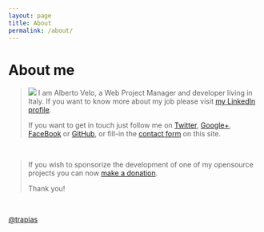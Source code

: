 ```yaml
---
layout: page
title: About
permalink: /about/
---
```


# About me

<div class="col-md-6">
<blockquote class="alert alert-warning"> 
<p> <img src="{{ site.avatar }}" class="avatar" /> I am Alberto Velo, a Web Project Manager and developer living in Italy. 
 If you want to know more about my job please visit <a href="https://www.linkedin.com/in/albertovelo" target="_blank">my LinkedIn profile</a>.</p>
<p>If you want to get in touch just follow me on <a href="https://twitter.com/trapias" target="_blank">Twitter</a>, <a href="https://plus.google.com/+AlbertoVelo-AL" target="_blank">Google+</a>, <a href="https://www.facebook.com/alberto.velo.69" target="_blank">FaceBook</a> or <a href="https://github.com/trapias/" target="_blank">GitHub</a>, or fill-in the <a href="/contact">contact form</a> on this site.</p>
</blockquote>
<p>&nbsp;</p>
<blockquote class="alert alert-warning"> 
If you wish to sponsorize the development of one of my opensource projects you can now <a href="/donate">make a donation</a>.

<p>Thank you!</p>
</blockquote>
<p>&nbsp;</p>
</div>

<div class="col-md-6">
<a class="twitter-timeline" href="https://twitter.com/trapias" data-widget-id="364411931576119298">@trapias</a>
<script>
window.onload = function () {
!function(d,s,id){var js,fjs=d.getElementsByTagName(s)[0],p=/^http:/.test(d.location)?'http':'https';if(!d.getElementById(id)){js=d.createElement(s);js.id=id;js.src=p+"://platform.twitter.com/widgets.js";fjs.parentNode.insertBefore(js,fjs);}}(document,"script","twitter-wjs");
};
</script>
</div>
